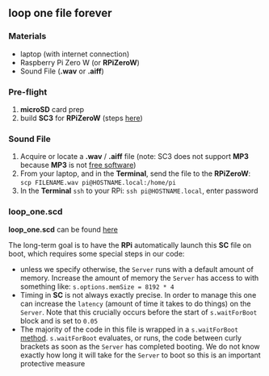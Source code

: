 ## loop one file forever

### Materials
* laptop (with internet connection)
* Raspberry Pi Zero W (or **RPiZeroW**)
* Sound File (**.wav** or **.aiff**)

### Pre-flight

1. **microSD** card prep
2. build **SC3** for **RPiZeroW** (steps [here](https://github.com/redFrik/supercolliderStandaloneRPI1))


### Sound File

1. Acquire or locate a **.wav** / **.aiff** file (note: SC3 does not support **MP3** because **MP3** is not [free software](https://en.wikipedia.org/wiki/Free_software))
2. From your laptop, and in the **Terminal**, send the file to the **RPiZeroW**: `scp FILENAME.wav pi@HOSTNAME.local:/home/pi`
3. In the **Terminal** `ssh` to your RPi: `ssh pi@HOSTNAME.local`, enter password


### loop_one.scd

**loop_one.scd** can be found [here](../blob/master/fixed_media/scripts/loop_one.scd)

The long-term goal is to have the **RPi** automatically launch this **SC** file on boot, which requires some special steps in our code:
* unless we specify otherwise, the `Server` runs with a default amount of memory. Increase the amount of memory the `Server` has access to with something like: `s.options.memSize = 8192 * 4`
* Timing in **SC** is not always exactly precise. In order to manage this one can increase the `latency` (amount of time it takes to do things) on the `Server`. Note that this crucially occurs before the start of `s.waitForBoot` block and is set to `0.05`
* The majority of the code in this file is wrapped in a `s.waitForBoot` [method](https://en.wikipedia.org/wiki/Method_(computer_programming)). `s.waitForBoot` evaluates, or runs, the code between curly brackets as soon as the `Server` has completed booting. We do not know exactly how long it will take for the `Server` to boot so this is an important protective measure
